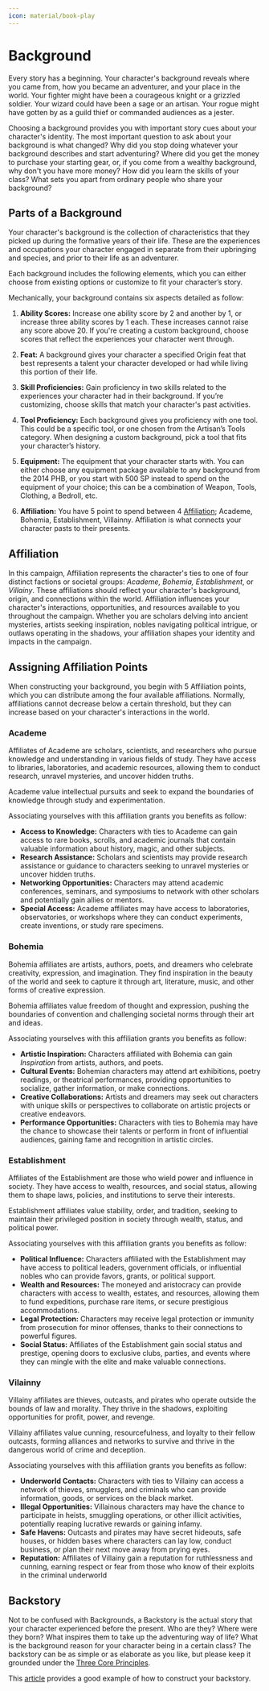 ```yaml
---
icon: material/book-play
---
```


# Background

Every story has a beginning. Your character's background reveals where you came from, how you became an adventurer, and your place in the world. Your fighter might have been a courageous knight or a grizzled soldier. Your wizard could have been a sage or an artisan. Your rogue might have gotten by as a guild thief or commanded audiences as a jester.

Choosing a background provides you with important story cues about your character's identity. The most important question to ask about your background is what changed? Why did you stop doing whatever your background describes and start adventuring? Where did you get the money to purchase your starting gear, or, if you come from a wealthy background, why don't you have more money? How did you learn the skills of your class? What sets you apart from ordinary people who share your background?

## Parts of a Background

Your character's background is the collection of characteristics that they picked up during the formative years of their life. These are the experiences and occupations your character engaged in separate from their upbringing and species, and prior to their life as an adventurer.

Each background includes the following elements, which you can either choose from existing options or customize to fit your character’s story.

Mechanically, your background contains six aspects detailed as follow:

1. **Ability Scores:** Increase one ability score by 2 and another by 1, or increase three ability scores by 1 each. These increases cannot raise any score above 20. If you're creating a custom background, choose scores that reflect the experiences your character went through.

2. **Feat:** A background gives your character a specified Origin feat that best represents a talent your character developed or had while living this portion of their life.

3. **Skill Proficiencies:** Gain proficiency in two skills related to the experiences your character had in their background. If you’re customizing, choose skills that match your character's past activities.

4. **Tool Proficiency:** Each background gives you proficiency with one tool. This could be a specific tool, or one chosen from the Artisan’s Tools category. When designing a custom background, pick a tool that fits your character’s history.

5. **Equipment:** The equipment that your character starts with. You can either choose any equipment package available to any background from the 2014 PHB, or you start with 500 SP instead to spend on the equipment of your choice; this can be a combination of Weapon, Tools, Clothing, a Bedroll, etc.

6. **Affiliation:** You have 5 point to spend between 4 [Affiliation](#affiliation); Academe, Bohemia, Establishment, Villainny. Affiliation is what connects your character pasts to their presents.

## Affiliation

In this campaign, Affiliation represents the character's ties to one of four distinct factions or societal groups: *Academe, Bohemia, Establishment*, or *Villainy*. These affiliations should reflect your character's background, origin, and connections within the world. Affiliation influences your character's interactions, opportunities, and resources available to you throughout the campaign. Whether you are scholars delving into ancient mysteries, artists seeking inspiration, nobles navigating political intrigue, or outlaws operating in the shadows, your affiliation shapes your identity and impacts in the campaign.

## Assigning Affiliation Points

When constructing your background, you begin with 5 Affiliation points, which you can distribute among the four available affiliations. Normally, affiliations cannot decrease below a certain threshold, but they can increase based on your character's interactions in the world.

### Academe

Affiliates of Academe are scholars, scientists, and researchers who pursue knowledge and understanding in various fields of study. They have access to libraries, laboratories, and academic resources, allowing them to conduct research, unravel mysteries, and uncover hidden truths. 

Academe value intellectual pursuits and seek to expand the boundaries of knowledge through study and experimentation.

Associating yourselves with this affiliation grants you benefits as follow:

- **Access to Knowledge:** Characters with ties to Academe can gain access to rare books, scrolls, and academic journals that contain valuable information about history, magic, and other subjects.
- **Research Assistance:** Scholars and scientists may provide research assistance or guidance to characters seeking to unravel mysteries or uncover hidden truths.
- **Networking Opportunities:** Characters may attend academic conferences, seminars, and symposiums to network with other scholars and potentially gain allies or mentors.
- **Special Access:** Academe affiliates may have access to laboratories, observatories, or workshops where they can conduct experiments, create inventions, or study rare specimens.

### Bohemia

Bohemia affiliates are artists, authors, poets, and dreamers who celebrate creativity, expression, and imagination. They find inspiration in the beauty of the world and seek to capture it through art, literature, music, and other forms of creative expression. 

Bohemia affiliates value freedom of thought and expression, pushing the boundaries of convention and challenging societal norms through their art and ideas.

Associating yourselves with this affiliation grants you benefits as follow:

- **Artistic Inspiration:** Characters affiliated with Bohemia can gain *Inspiration* from artists, authors, and poets.
- **Cultural Events:** Bohemian characters may attend art exhibitions, poetry readings, or theatrical performances, providing opportunities to socialize, gather information, or make connections.
- **Creative Collaborations:** Artists and dreamers may seek out characters with unique skills or perspectives to collaborate on artistic projects or creative endeavors.
- **Performance Opportunities:** Characters with ties to Bohemia may have the chance to showcase their talents or perform in front of influential audiences, gaining fame and recognition in artistic circles.

### Establishment

Affiliates of the Establishment are those who wield power and influence in society. They have access to wealth, resources, and social status, allowing them to shape laws, policies, and institutions to serve their interests. 

Establishment affiliates value stability, order, and tradition, seeking to maintain their privileged position in society through wealth, status, and political power.

Associating yourselves with this affiliation grants you benefits as follow:

- **Political Influence:** Characters affiliated with the Establishment may have access to political leaders, government officials, or influential nobles who can provide favors, grants, or political support.
- **Wealth and Resources:** The moneyed and aristocracy can provide characters with access to wealth, estates, and resources, allowing them to fund expeditions, purchase rare items, or secure prestigious accommodations.
- **Legal Protection:** Characters may receive legal protection or immunity from prosecution for minor offenses, thanks to their connections to powerful figures.
- **Social Status:** Affiliates of the Establishment gain social status and prestige, opening doors to exclusive clubs, parties, and events where they can mingle with the elite and make valuable connections.

### Vilainny

Villainy affiliates are thieves, outcasts, and pirates who operate outside the bounds of law and morality. They thrive in the shadows, exploiting opportunities for profit, power, and revenge. 

Villainy affiliates value cunning, resourcefulness, and loyalty to their fellow outcasts, forming alliances and networks to survive and thrive in the dangerous world of crime and deception.

Associating yourselves with this affiliation grants you benefits as follow:

- **Underworld Contacts:** Characters with ties to Villainy can access a network of thieves, smugglers, and criminals who can provide information, goods, or services on the black market.
- **Illegal Opportunities:** Villainous characters may have the chance to participate in heists, smuggling operations, or other illicit activities, potentially reaping lucrative rewards or gaining infamy.
- **Safe Havens:** Outcasts and pirates may have secret hideouts, safe houses, or hidden bases where characters can lay low, conduct business, or plan their next move away from prying eyes.
- **Reputation:** Affiliates of Villainy gain a reputation for ruthlessness and cunning, earning respect or fear from those who know of their exploits in the criminal underworld

## Backstory

Not to be confused with Backgrounds, a Backstory is the actual story that your character experienced before the present. Who are they? Where were they born? What inspires them to take up the adventuring way of life? What is the background reason for your character being in a certain class? The backstory can be as simple or as elaborate as you like, but please keep it grounded under the [Three Core Principles](index.md#understanding-the-core-principles).

This [article](http://dnd5e.wikidot.com/this-is-your-life) provides a good example of how to construct your backstory.

